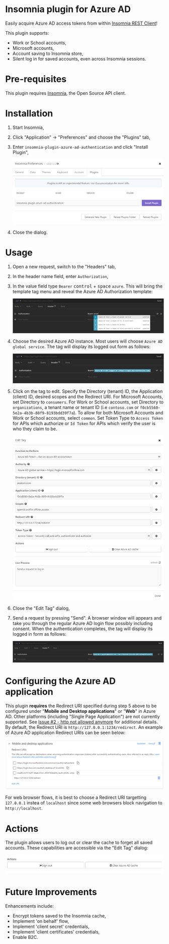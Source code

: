 # Insomnia plugin for Azure AD
Easily acquire Azure AD access tokens from within [Insomnia REST Client](https://insomnia.rest/)!

This plugin supports:
* Work or School accounts,
* Microsoft accounts,
* Account saving to Insomnia store,
* Silent log in for saved accounts, even across Insomnia sessions.

# Pre-requisites
This plugin requires [Insomnia](https://insomnia.rest/), the Open Source API client.

# Installation
1. Start Insomnia,
2. Click "Application" -> "Preferences" and choose the "Plugins" tab,
3. Enter `insomnia-plugin-azure-ad-authentication` and click "Install Plugin",

    ![Plugin Installation](images/installation.png)

4. Close the dialog.

# Usage
1. Open a new request, switch to the "Headers" tab,
2. In the header name field, enter `Authorization`,
3. In the value field type `Bearer` <kbd>control</kbd> + <kbd>space</kbd> `azure`. This will bring the template tag menu and reveal the Azure AD Authorization template:

   ![Ctrl+Space Template Tag Menu](images/create-tag.png)

4. Choose the desired Azure AD instance. Most users will choose `Azure AD global service`. The tag will display its logged out form as follows:

   ![Logged out Template Tag](images/Loggedout-tag.png)

5. Click on the tag to edit. Specify the Directory (tenant) ID, the Application (client) ID, desired scopes and the Redirect URI. For Microsoft Accounts, set Directory to `consumers`. For Work or School accounts, set Directory to `organizations`, a tenant name or tenant ID (i.e `contoso.com` or `f0cb5560-5e2a-4b3b-88f9-8193bdd39f7a`). To allow for both Microsoft Accounts and Work or School accounts, select `common`. Set Token Type to `Access Token` for APIs which  authorize or `Id Token` for APIs which verify the user is who they claim to be.

   ![Template Tag Properties](images/tag-properties.png)

6. Close the "Edit Tag" dialog,
7. Send a request by pressing "Send". A browser window will appears and take you through the regular Azure AD login flow possibly including consent. When the authentication completes, the tag will display its logged in form as follows:

   ![Template Tag Properties](images/loggedin-tag.png)

# Configuring the Azure AD application
This plugin **requires** the Redirect URI specified during step 5 above to be configured under "**Mobile and Desktop applications**" or "**Web**" in Azure AD. Other platforms (including "Single Page Application") are not currently supported. See [Issue #2 - http not allowed anymore](https://github.com/GillesZunino/insomnia-plugin-azure-ad-authentication/issues/2) for additional details. By default, the Redirect URI is `http://127.0.0.1:1234/redirect`. An example of Azure AD application Redirect URIs can be seen below:

   ![Azure AD Redirect URIs](images/AzureAD-Mobile-Desktop-ReturnUri.png)

For web browser flows, it is best to choose a Redirect URI targetting `127.0.0.1` instea of `localhost` since some web browsers block navigation to `http://localhost`.
# Actions
The plugin allows users to log out or clear the cache to forget all saved accounts. These capabilities are accessible via the "Edit Tag" dialog:

   ![Actions](images/actions.png)

# Future Improvements
Enhancements include:

* Encrypt tokens saved to the Insomnia cache,
* Implement 'on behalf' flow,
* Implement 'client secret' credentials,
* Implement 'client certificates' credentials,
* Enable B2C.